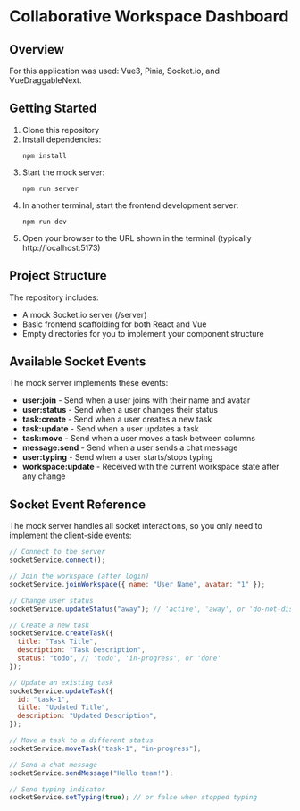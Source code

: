# Collaborative Workspace Dashboard

## Overview

For this application was used: Vue3, Pinia, Socket.io, and VueDraggableNext.

## Getting Started

1. Clone this repository
2. Install dependencies:
   ```
   npm install
   ```
3. Start the mock server:
   ```
   npm run server
   ```
4. In another terminal, start the frontend development server:
   ```
   npm run dev
   ```
5. Open your browser to the URL shown in the terminal (typically http://localhost:5173)

## Project Structure

The repository includes:

- A mock Socket.io server (/server)
- Basic frontend scaffolding for both React and Vue
- Empty directories for you to implement your component structure

## Available Socket Events

The mock server implements these events:

- **user:join** - Send when a user joins with their name and avatar
- **user:status** - Send when a user changes their status
- **task:create** - Send when a user creates a new task
- **task:update** - Send when a user updates a task
- **task:move** - Send when a user moves a task between columns
- **message:send** - Send when a user sends a chat message
- **user:typing** - Send when a user starts/stops typing
- **workspace:update** - Received with the current workspace state after any change

## Socket Event Reference

The mock server handles all socket interactions, so you only need to implement the client-side events:

```javascript
// Connect to the server
socketService.connect();

// Join the workspace (after login)
socketService.joinWorkspace({ name: "User Name", avatar: "1" });

// Change user status
socketService.updateStatus("away"); // 'active', 'away', or 'do-not-disturb'

// Create a new task
socketService.createTask({
  title: "Task Title",
  description: "Task Description",
  status: "todo", // 'todo', 'in-progress', or 'done'
});

// Update an existing task
socketService.updateTask({
  id: "task-1",
  title: "Updated Title",
  description: "Updated Description",
});

// Move a task to a different status
socketService.moveTask("task-1", "in-progress");

// Send a chat message
socketService.sendMessage("Hello team!");

// Send typing indicator
socketService.setTyping(true); // or false when stopped typing
```
